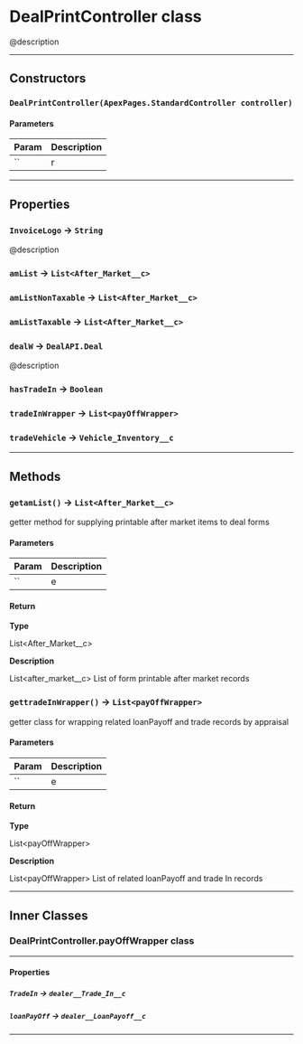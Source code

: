 # DealPrintController class

@description

---
## Constructors
### `DealPrintController(ApexPages.StandardController controller)`
#### Parameters

| Param | Description |
| ----- | ----------- |
|`` | r |

---
## Properties

### `InvoiceLogo` → `String`

@description

### `amList` → `List<After_Market__c>`

### `amListNonTaxable` → `List<After_Market__c>`

### `amListTaxable` → `List<After_Market__c>`

### `dealW` → `DealAPI.Deal`

@description

### `hasTradeIn` → `Boolean`

### `tradeInWrapper` → `List<payOffWrapper>`

### `tradeVehicle` → `Vehicle_Inventory__c`

---
## Methods
### `getamList()` → `List<After_Market__c>`

getter method for supplying printable after market items to deal forms

#### Parameters

| Param | Description |
| ----- | ----------- |
|`` | e |

#### Return

**Type**

List&lt;After_Market__c&gt;

**Description**

List&lt;after_market__c&gt; List of form printable after market records

### `gettradeInWrapper()` → `List<payOffWrapper>`

getter class for wrapping related  loanPayoff and trade records by appraisal

#### Parameters

| Param | Description |
| ----- | ----------- |
|`` | e |

#### Return

**Type**

List&lt;payOffWrapper&gt;

**Description**

List&lt;payOffWrapper&gt; List of related loanPayoff and trade In records

---
## Inner Classes

### DealPrintController.payOffWrapper class
---
#### Properties

##### `TradeIn` → `dealer__Trade_In__c`

##### `loanPayOff` → `dealer__LoanPayoff__c`

---
